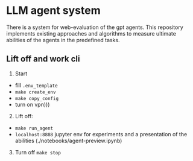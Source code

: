 # LLM agent system

There is a system for web-evaluation of the gpt agents.
This repository implements existing approaches and algorithms to measure ultimate abilities of the agents 
in the predefined tasks.

## Lift off and work cli
1. Start
  * fill `.env_template`
  * `make create_env`
  * `make copy_config`
  * turn on vpn)))

2. Lift off:
  * `make run_agent`
  * `localhost:8888` jupyter env for experiments and a presentation of the abilities (./notebooks/agent-preview.ipynb)

3. Turn off
  `make stop`
